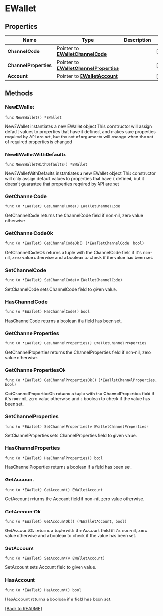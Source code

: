 # EWallet

## Properties

Name | Type | Description | Notes
------------ | ------------- | ------------- | -------------
**ChannelCode** | Pointer to [**EWalletChannelCode**](EWalletChannelCode.md) |  | [optional] 
**ChannelProperties** | Pointer to [**EWalletChannelProperties**](EWalletChannelProperties.md) |  | [optional] 
**Account** | Pointer to [**EWalletAccount**](EWalletAccount.md) |  | [optional] 

## Methods

### NewEWallet

`func NewEWallet() *EWallet`

NewEWallet instantiates a new EWallet object
This constructor will assign default values to properties that have it defined,
and makes sure properties required by API are set, but the set of arguments
will change when the set of required properties is changed

### NewEWalletWithDefaults

`func NewEWalletWithDefaults() *EWallet`

NewEWalletWithDefaults instantiates a new EWallet object
This constructor will only assign default values to properties that have it defined,
but it doesn't guarantee that properties required by API are set

### GetChannelCode

`func (o *EWallet) GetChannelCode() EWalletChannelCode`

GetChannelCode returns the ChannelCode field if non-nil, zero value otherwise.

### GetChannelCodeOk

`func (o *EWallet) GetChannelCodeOk() (*EWalletChannelCode, bool)`

GetChannelCodeOk returns a tuple with the ChannelCode field if it's non-nil, zero value otherwise
and a boolean to check if the value has been set.

### SetChannelCode

`func (o *EWallet) SetChannelCode(v EWalletChannelCode)`

SetChannelCode sets ChannelCode field to given value.

### HasChannelCode

`func (o *EWallet) HasChannelCode() bool`

HasChannelCode returns a boolean if a field has been set.

### GetChannelProperties

`func (o *EWallet) GetChannelProperties() EWalletChannelProperties`

GetChannelProperties returns the ChannelProperties field if non-nil, zero value otherwise.

### GetChannelPropertiesOk

`func (o *EWallet) GetChannelPropertiesOk() (*EWalletChannelProperties, bool)`

GetChannelPropertiesOk returns a tuple with the ChannelProperties field if it's non-nil, zero value otherwise
and a boolean to check if the value has been set.

### SetChannelProperties

`func (o *EWallet) SetChannelProperties(v EWalletChannelProperties)`

SetChannelProperties sets ChannelProperties field to given value.

### HasChannelProperties

`func (o *EWallet) HasChannelProperties() bool`

HasChannelProperties returns a boolean if a field has been set.

### GetAccount

`func (o *EWallet) GetAccount() EWalletAccount`

GetAccount returns the Account field if non-nil, zero value otherwise.

### GetAccountOk

`func (o *EWallet) GetAccountOk() (*EWalletAccount, bool)`

GetAccountOk returns a tuple with the Account field if it's non-nil, zero value otherwise
and a boolean to check if the value has been set.

### SetAccount

`func (o *EWallet) SetAccount(v EWalletAccount)`

SetAccount sets Account field to given value.

### HasAccount

`func (o *EWallet) HasAccount() bool`

HasAccount returns a boolean if a field has been set.


[[Back to README]](../../README.md)


